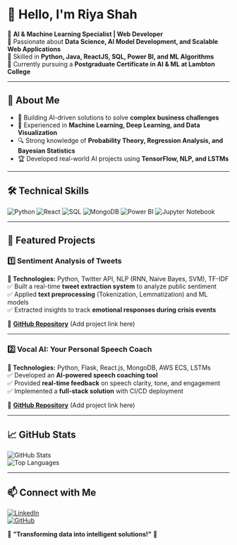 # 👋 Hello, I'm Riya Shah 
🔹 **AI & Machine Learning Specialist | Web Developer**  
🔹 Passionate about **Data Science, AI Model Development, and Scalable Web Applications**  
🔹 Skilled in **Python, Java, ReactJS, SQL, Power BI, and ML Algorithms**  
🔹 Currently pursuing a **Postgraduate Certificate in AI & ML at Lambton College**  

---

## 🚀 **About Me**
- 🎯 Building AI-driven solutions to solve **complex business challenges**  
- 🤖 Experienced in **Machine Learning, Deep Learning, and Data Visualization**  
- 🔍 Strong knowledge of **Probability Theory, Regression Analysis, and Bayesian Statistics**  
- 🏆 Developed real-world AI projects using **TensorFlow, NLP, and LSTMs**  

---

## 🛠️ **Technical Skills**
![Python](https://img.shields.io/badge/Python-3776AB?style=for-the-badge&logo=python&logoColor=white)
![React](https://img.shields.io/badge/React-61DAFB?style=for-the-badge&logo=react&logoColor=black)
![SQL](https://img.shields.io/badge/SQL-4479A1?style=for-the-badge&logo=postgresql&logoColor=white)
![MongoDB](https://img.shields.io/badge/MongoDB-47A248?style=for-the-badge&logo=mongodb&logoColor=white)
![Power BI](https://img.shields.io/badge/PowerBI-F2C811?style=for-the-badge&logo=powerbi&logoColor=black)
![Jupyter Notebook](https://img.shields.io/badge/Jupyter-F37626?style=for-the-badge&logo=jupyter&logoColor=white)

---

## 📂 **Featured Projects**
### **1️⃣ Sentiment Analysis of Tweets**
**📌 Technologies:** Python, Twitter API, NLP (RNN, Naive Bayes, SVM), TF-IDF  
✅ Built a real-time **tweet extraction system** to analyze public sentiment  
✅ Applied **text preprocessing** (Tokenization, Lemmatization) and ML models  
✅ Extracted insights to track **emotional responses during crisis events**  

🔗 **[GitHub Repository](#)** (Add project link here)  

---

### **2️⃣ Vocal AI: Your Personal Speech Coach**
**📌 Technologies:** Python, Flask, React.js, MongoDB, AWS ECS, LSTMs  
✅ Developed an **AI-powered speech coaching tool**  
✅ Provided **real-time feedback** on speech clarity, tone, and engagement  
✅ Implemented a **full-stack solution** with CI/CD deployment  

🔗 **[GitHub Repository](#)** (Add project link here)  

---

## 📈 **GitHub Stats**
![GitHub Stats](https://github-readme-stats.vercel.app/api?username=riya-shah&show_icons=true&theme=dark)  
![Top Languages](https://github-readme-stats.vercel.app/api/top-langs/?username=riya-shah&layout=compact&theme=dark)  

---

## 📫 **Connect with Me**
[![LinkedIn](https://img.shields.io/badge/LinkedIn-blue?style=for-the-badge&logo=linkedin)](https://www.linkedin.com/in/riya-shah2a10251b7)  
[![GitHub](https://img.shields.io/badge/GitHub-black?style=for-the-badge&logo=github)](https://github.com/riya-shah)  

🌱 **"Transforming data into intelligent solutions!"** 🚀  
